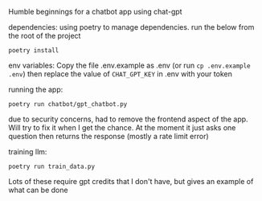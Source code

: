 Humble beginnings for a chatbot app using chat-gpt


dependencies:
using poetry to manage dependencies. run the below from the root of the project
```
poetry install
```

env variables:
Copy the file .env.example as .env (or run `cp .env.example .env`) then replace the value of `CHAT_GPT_KEY` in .env with your token

running the app:
```
poetry run chatbot/gpt_chatbot.py
```

due to security concerns, had to remove the frontend aspect of the app. Will try to fix it when I get the chance. At the moment it just asks one question then returns the response (mostly a rate limit error)

training llm:
```
poetry run train_data.py
```

Lots of these require gpt credits that I don't have, but gives an example of what can be done

